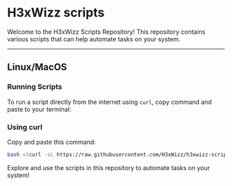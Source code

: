 # H3xWizz scripts

Welcome to the H3xWizz Scripts Repository! This repository contains various scripts that can help automate tasks on your system.

<hr>

## Linux/MacOS

### Running Scripts

To run a script directly from the internet using `curl`, copy command and paste to your terminal:


### Using curl

Copy and paste this command:

```bash
bash <(curl -sL https://raw.githubusercontent.com/H3xWizz/h3xwizz-scripts/refs/heads/main/h3xwizz_scripts.sh)
```

Explore and use the scripts in this repository to automate tasks on your system!
